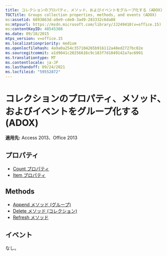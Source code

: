 ```yaml
---
title: コレクションのプロパティ、メソッド、およびイベントをグループ化する (ADOX)
TOCTitle: Groups collection properties, methods, and events (ADOX)
ms:assetid: 6893863d-a9e9-cde8-3ad9-283332c6da88
ms:mtpsurl: https://msdn.microsoft.com/library/JJ249410(v=office.15)
ms:contentKeyID: 48545388
ms.date: 09/18/2015
mtps_version: v=office.15
ms.localizationpriority: medium
ms.openlocfilehash: 4a9a0a254c357104265b916112a48ed2727bc02e
ms.sourcegitcommit: a1d9041c20256616c9c183f7d1049142a7ac6991
ms.translationtype: MT
ms.contentlocale: ja-JP
ms.lasthandoff: 09/24/2021
ms.locfileid: "59552872"
---
```

# <a name="groups-collection-properties-methods-and-events-adox"></a>コレクションのプロパティ、メソッド、およびイベントをグループ化する (ADOX)


**適用先:** Access 2013、Office 2013

## <a name="properties"></a>プロパティ

- [Count プロパティ](count-property-ado.md)
- [Item プロパティ](item-property-ado.md)

## <a name="methods"></a>Methods

- [Append メソッド (グループ)](append-method-adox-groups.md)
- [Delete メソッド (コレクション)](delete-method-adox-collections.md)
- [Refresh メソッド](refresh-method-ado.md)

## <a name="events"></a>イベント

なし。

